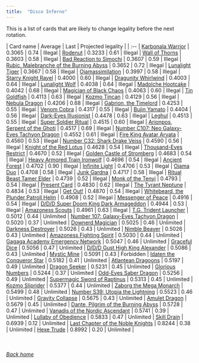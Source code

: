 ```yaml
---
title:  "Disco Inferno"
---
```


This is a list of cards that are likely to change legality before the next rotation.

| Card name | Average | Last | Projected legality |
| :-- |
[Karbonala Warrior](https://db.ygoprodeck.com/card/?search=Karbonala%20Warrior) | 0.3065 | 0.74 | Illegal |
[Rodenut](https://db.ygoprodeck.com/card/?search=Rodenut) | 0.3233 | 0.61 | Illegal |
[Wall of Thorns](https://db.ygoprodeck.com/card/?search=Wall%20of%20Thorns) | 0.3603 | 0.58 | Illegal |
[Bad Reaction to Simochi](https://db.ygoprodeck.com/card/?search=Bad%20Reaction%20to%20Simochi) | 0.3607 | 0.59 | Illegal |
[Rubic, Malebranche of the Burning Abyss](https://db.ygoprodeck.com/card/?search=Rubic,%20Malebranche%20of%20the%20Burning%20Abyss) | 0.3652 | 0.72 | Illegal |
[Lunalight Tiger](https://db.ygoprodeck.com/card/?search=Lunalight%20Tiger) | 0.3667 | 0.58 | Illegal |
[Ojamassimilation](https://db.ygoprodeck.com/card/?search=Ojamassimilation) | 0.3997 | 0.58 | Illegal |
[Starry Knight Rayel](https://db.ygoprodeck.com/card/?search=Starry%20Knight%20Rayel) | 0.4000 | 0.60 | Illegal |
[Dragunity Whirlwind](https://db.ygoprodeck.com/card/?search=Dragunity%20Whirlwind) | 0.4003 | 0.64 | Illegal |
[Lunalight Wolf](https://db.ygoprodeck.com/card/?search=Lunalight%20Wolf) | 0.4038 | 0.64 | Illegal |
[Madolche Hootcake](https://db.ygoprodeck.com/card/?search=Madolche%20Hootcake) | 0.4042 | 0.68 | Illegal |
[Magician of Black Chaos](https://db.ygoprodeck.com/card/?search=Magician%20of%20Black%20Chaos) | 0.4063 | 0.60 | Illegal |
[Tin Goldfish](https://db.ygoprodeck.com/card/?search=Tin%20Goldfish) | 0.4113 | 0.63 | Illegal |
[Kozmo Tincan](https://db.ygoprodeck.com/card/?search=Kozmo%20Tincan) | 0.4129 | 0.56 | Illegal |
[Nebula Dragon](https://db.ygoprodeck.com/card/?search=Nebula%20Dragon) | 0.4206 | 0.68 | Illegal |
[Gabrion, the Timelord](https://db.ygoprodeck.com/card/?search=Gabrion,%20the%20Timelord) | 0.4253 | 0.55 | Illegal |
[Venom Cobra](https://db.ygoprodeck.com/card/?search=Venom%20Cobra) | 0.4317 | 0.55 | Illegal |
[Bujin Yamato](https://db.ygoprodeck.com/card/?search=Bujin%20Yamato) | 0.4404 | 0.56 | Illegal |
[Dark-Eyes Illusionist](https://db.ygoprodeck.com/card/?search=Dark-Eyes%20Illusionist) | 0.4478 | 0.63 | Illegal |
[Leghul](https://db.ygoprodeck.com/card/?search=Leghul) | 0.4513 | 0.55 | Illegal |
[Super Soldier Ritual](https://db.ygoprodeck.com/card/?search=Super%20Soldier%20Ritual) | 0.4515 | 0.60 | Illegal |
[Arionpos, Serpent of the Ghoti](https://db.ygoprodeck.com/card/?search=Arionpos,%20Serpent%20of%20the%20Ghoti) | 0.4517 | 0.69 | Illegal |
[Number C107: Neo Galaxy-Eyes Tachyon Dragon](https://db.ygoprodeck.com/card/?search=Number%20C107:%20Neo%20Galaxy-Eyes%20Tachyon%20Dragon) | 0.4552 | 0.61 | Illegal |
[Fire King Avatar Arvata](https://db.ygoprodeck.com/card/?search=Fire%20King%20Avatar%20Arvata) | 0.4560 | 0.53 | Illegal |
[Number C32: Shark Drake Veiss](https://db.ygoprodeck.com/card/?search=Number%20C32:%20Shark%20Drake%20Veiss) | 0.4590 | 0.56 | Illegal |
[Knight of the Red Lotus](https://db.ygoprodeck.com/card/?search=Knight%20of%20the%20Red%20Lotus) | 0.4628 | 0.54 | Illegal |
[Thousand-Eyes Restrict](https://db.ygoprodeck.com/card/?search=Thousand-Eyes%20Restrict) | 0.4670 | 0.52 | Illegal |
[Golden Castle of Stromberg](https://db.ygoprodeck.com/card/?search=Golden%20Castle%20of%20Stromberg) | 0.4683 | 0.54 | Illegal |
[Heavy Armored Train Ironwolf](https://db.ygoprodeck.com/card/?search=Heavy%20Armored%20Train%20Ironwolf) | 0.4696 | 0.54 | Illegal |
[Ancient Forest](https://db.ygoprodeck.com/card/?search=Ancient%20Forest) | 0.4702 | 0.90 | Illegal |
[Infinite Light](https://db.ygoprodeck.com/card/?search=Infinite%20Light) | 0.4706 | 0.53 | Illegal |
[Ojama Duo](https://db.ygoprodeck.com/card/?search=Ojama%20Duo) | 0.4708 | 0.58 | Illegal |
[Junk Gardna](https://db.ygoprodeck.com/card/?search=Junk%20Gardna) | 0.4717 | 0.58 | Illegal |
[Ritual Beast Tamer Elder](https://db.ygoprodeck.com/card/?search=Ritual%20Beast%20Tamer%20Elder) | 0.4739 | 0.52 | Illegal |
[Monk of the Tenyi](https://db.ygoprodeck.com/card/?search=Monk%20of%20the%20Tenyi) | 0.4793 | 0.54 | Illegal |
[Present Card](https://db.ygoprodeck.com/card/?search=Present%20Card) | 0.4830 | 0.62 | Illegal |
[The Tyrant Neptune](https://db.ygoprodeck.com/card/?search=The%20Tyrant%20Neptune) | 0.4834 | 0.53 | Illegal |
[Get Out!](https://db.ygoprodeck.com/card/?search=Get%20Out!) | 0.4870 | 0.54 | Illegal |
[Whitebeard, the Plunder Patroll Helm](https://db.ygoprodeck.com/card/?search=Whitebeard,%20the%20Plunder%20Patroll%20Helm) | 0.4908 | 0.52 | Illegal |
[Messenger of Peace](https://db.ygoprodeck.com/card/?search=Messenger%20of%20Peace) | 0.4916 | 0.54 | Illegal |
[D/D/D Super Doom King Dark Armageddon](https://db.ygoprodeck.com/card/?search=D/D/D%20Super%20Doom%20King%20Dark%20Armageddon) | 0.4944 | 0.53 | Illegal |
[Amazoness Scouts](https://db.ygoprodeck.com/card/?search=Amazoness%20Scouts) | 0.4961 | 0.63 | Illegal |
[T.G. Trident Launcher](https://db.ygoprodeck.com/card/?search=T.G.%20Trident%20Launcher) | 0.5012 | 0.44 | Unlimited |
[Number 107: Galaxy-Eyes Tachyon Dragon](https://db.ygoprodeck.com/card/?search=Number%20107:%20Galaxy-Eyes%20Tachyon%20Dragon) | 0.5020 | 0.37 | Unlimited |
[Downerd Magician](https://db.ygoprodeck.com/card/?search=Downerd%20Magician) | 0.5025 | 0.46 | Unlimited |
[Darkness Destroyer](https://db.ygoprodeck.com/card/?search=Darkness%20Destroyer) | 0.5026 | 0.43 | Unlimited |
[Nimble Beaver](https://db.ygoprodeck.com/card/?search=Nimble%20Beaver) | 0.5026 | 0.43 | Unlimited |
[Amazoness Fighting Spirit](https://db.ygoprodeck.com/card/?search=Amazoness%20Fighting%20Spirit) | 0.5030 | 0.44 | Unlimited |
[Gagaga Academy Emergency Network](https://db.ygoprodeck.com/card/?search=Gagaga%20Academy%20Emergency%20Network) | 0.5047 | 0.46 | Unlimited |
[Graceful Dice](https://db.ygoprodeck.com/card/?search=Graceful%20Dice) | 0.5056 | 0.47 | Unlimited |
[D/D/D Gust High King Alexander](https://db.ygoprodeck.com/card/?search=D/D/D%20Gust%20High%20King%20Alexander) | 0.5086 | 0.43 | Unlimited |
[Mystic Mine](https://db.ygoprodeck.com/card/?search=Mystic%20Mine) | 0.5091 | 0.43 | Forbidden |
[Idaten the Conqueror Star](https://db.ygoprodeck.com/card/?search=Idaten%20the%20Conqueror%20Star) | 0.5182 | 0.41 | Unlimited |
[Atlantean Dragoons](https://db.ygoprodeck.com/card/?search=Atlantean%20Dragoons) | 0.5197 | 0.49 | Unlimited |
[Dragon Seeker](https://db.ygoprodeck.com/card/?search=Dragon%20Seeker) | 0.5231 | 0.45 | Unlimited |
[Glorious Numbers](https://db.ygoprodeck.com/card/?search=Glorious%20Numbers) | 0.5244 | 0.37 | Unlimited |
[Odd-Eyes Saber Dragon](https://db.ygoprodeck.com/card/?search=Odd-Eyes%20Saber%20Dragon) | 0.5256 | 0.49 | Unlimited |
[Supermagic Sword of Raptinus](https://db.ygoprodeck.com/card/?search=Supermagic%20Sword%20of%20Raptinus) | 0.5313 | 0.45 | Unlimited |
[Kozmo Sliprider](https://db.ygoprodeck.com/card/?search=Kozmo%20Sliprider) | 0.5377 | 0.44 | Unlimited |
[Zaborg the Mega Monarch](https://db.ygoprodeck.com/card/?search=Zaborg%20the%20Mega%20Monarch) | 0.5499 | 0.48 | Unlimited |
[Number S39: Utopia the Lightning](https://db.ygoprodeck.com/card/?search=Number%20S39:%20Utopia%20the%20Lightning) | 0.5523 | 0.46 | Unlimited |
[Gravity Collapse](https://db.ygoprodeck.com/card/?search=Gravity%20Collapse) | 0.5675 | 0.43 | Unlimited |
[Amulet Dragon](https://db.ygoprodeck.com/card/?search=Amulet%20Dragon) | 0.5679 | 0.45 | Unlimited |
[Dante, Pilgrim of the Burning Abyss](https://db.ygoprodeck.com/card/?search=Dante,%20Pilgrim%20of%20the%20Burning%20Abyss) | 0.5728 | 0.47 | Unlimited |
[Vanadis of the Nordic Ascendant](https://db.ygoprodeck.com/card/?search=Vanadis%20of%20the%20Nordic%20Ascendant) | 0.5741 | 0.39 | Unlimited |
[Lullaby of Obedience](https://db.ygoprodeck.com/card/?search=Lullaby%20of%20Obedience) | 0.5833 | 0.47 | Unlimited |
[Skill Drain](https://db.ygoprodeck.com/card/?search=Skill%20Drain) | 0.6939 | 0.12 | Unlimited |
[Last Chapter of the Noble Knights](https://db.ygoprodeck.com/card/?search=Last%20Chapter%20of%20the%20Noble%20Knights) | 0.8244 | 0.38 | Unlimited |
[Hexe Trude](https://db.ygoprodeck.com/card/?search=Hexe%20Trude) | 0.8992 | 0.20 | Unlimited |

<br>

###### [Back home](index)